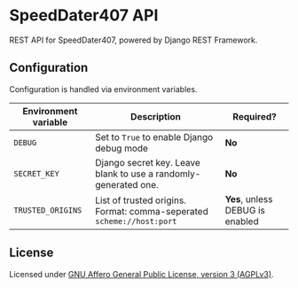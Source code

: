 # SpeedDater407 API

REST API for SpeedDater407, powered by Django REST Framework.

## Configuration

Configuration is handled via environment variables.

| Environment variable | Description                                                           | Required?                        |
| -------------------- | --------------------------------------------------------------------- | -------------------------------- |
| `DEBUG`              | Set to `True` to enable Django debug mode                             | **No**                           |
| `SECRET_KEY`         | Django secret key. Leave blank to use a randomly-generated one.       | **No**                           |
| `TRUSTED_ORIGINS`    | List of trusted origins. Format: comma-seperated `scheme://host:port` | **Yes**, unless DEBUG is enabled |

## License

Licensed under [GNU Affero General Public License, version 3 (AGPLv3)](LICENSE).
